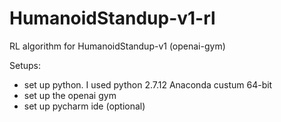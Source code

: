 # HumanoidStandup-v1-rl
RL algorithm for HumanoidStandup-v1 (openai-gym)

Setups:

* set up python. I used python 2.7.12 Anaconda custum 64-bit
* set up the openai gym 
* set up pycharm ide (optional)

